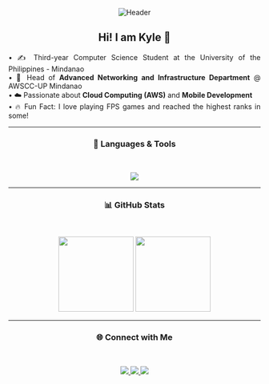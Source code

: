 
<p align="center">
  <img src="https://github.com/user-attachments/assets/8f05e8b9-6fd5-4791-ac0d-0938953e4f22" alt="Header"/>
</p>

<h2 align="center">Hi! I am Kyle 🫡</h2>
<p align="justify">
  • ✍️ Third-year Computer Science Student at the University of the Philippines - Mindanao <br>
  • 🔭 Head of <b>Advanced Networking and Infrastructure Department</b> @ AWSCC-UP Mindanao <br>
  • ☁️ Passionate about <b>Cloud Computing (AWS)</b> and <b>Mobile Development</b> <br>
  • 🔥 Fun Fact: I love playing FPS games and reached the highest ranks in some!
</p>

---

<h3 align="center">🧰 Languages & Tools</h3> <br>
<p align="center">
  <img src="https://skillicons.dev/icons?i=html,css,c,cpp,python,java,javascript,php,mysql,aws,git,react,tailwind,supabase" />
</p>

---

<h3 align="center">📊 GitHub Stats</h3> <br>
<p align="center">
  <img src="https://github-readme-stats.vercel.app/api?username=sen333&show_icons=true&theme=tokyonight" height="150"/>
  <img src="https://github-readme-stats.vercel.app/api/top-langs/?username=sen333&layout=compact&theme=tokyonight" height="150"/>
</p>

---

<h3 align="center">🌐 Connect with Me</h3> <br>
<p align="center">
  <a href="https://www.linkedin.com/in/kyle-senoy-94098a155">
    <img src="https://img.shields.io/badge/LinkedIn-blue?logo=linkedin&logoColor=white"/>
  </a>
  <a href="mailto:kylehowardsenoy@gmail.com">
    <img src="https://img.shields.io/badge/Email-D14836?logo=gmail&logoColor=white"/>
  </a>
   <a href="https://www.facebook.com/kyyyyyyyyl">
    <img src="https://img.shields.io/badge/Facebook-1877F2?logo=facebook&logoColor=white"/>
  </a>
</p>
